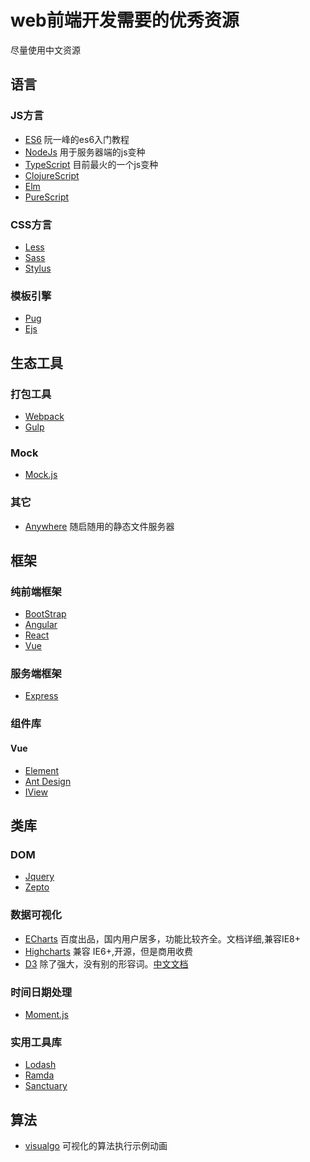 # web前端开发需要的优秀资源
尽量使用中文资源

## 语言
### JS方言
- [ES6](http://es6.ruanyifeng.com/) 阮一峰的es6入门教程
- [NodeJs](http://nodejs.cn/) 用于服务器端的js变种
- [TypeScript](https://www.tslang.cn/) 目前最火的一个js变种
- [ClojureScript](https://clojurescript.org/) 
- [Elm](https://elm-lang.org/) 
- [PureScript](http://www.purescript.org/)

### CSS方言
- [Less](http://lesscss.cn/)
- [Sass](https://www.sass.hk/)
- [Stylus](http://stylus-lang.com)

### 模板引擎
- [Pug](https://pugjs.org/zh-cn/api/getting-started.html)
- [Ejs](https://www.ejs.co/)

## 生态工具
### 打包工具
- [Webpack](https://webpack.docschina.org/)
- [Gulp](https://www.gulpjs.com.cn/)

### Mock
- [Mock.js](http://mockjs.com/)

### 其它
- [Anywhere](https://www.npmjs.com/package/anywhere) 随启随用的静态文件服务器

## 框架
### 纯前端框架
- [BootStrap](http://www.bootcss.com/)
- [Angular](https://angular.cn/)
- [React](https://zh-hans.reactjs.org/)
- [Vue](https://cn.vuejs.org/)

### 服务端框架
- [Express](https://expressjs.com/zh-cn/)

### 组件库
#### Vue
- [Element](http://element-cn.eleme.io)
- [Ant Design](https://ant-design-vue.gitee.io/docs/vue/introduce-cn/)
- [IView](https://www.iviewui.com/)

## 类库
### DOM
- [Jquery](https://www.jquery123.com/)
- [Zepto](https://zeptojs.bootcss.com/)

### 数据可视化
- [ECharts](https://echarts.baidu.com/) 百度出品，国内用户居多，功能比较齐全。文档详细,兼容IE8+
- [Highcharts](https://www.highcharts.com.cn/) 兼容 IE6+,开源，但是商用收费
- [D3](https://d3js.org/) 除了强大，没有别的形容词。[中文文档](https://d3js.org.cn/)

### 时间日期处理
- [Moment.js](http://momentjs.cn/)

### 实用工具库
- [Lodash](https://www.lodashjs.com/)
- [Ramda](http://ramda.cn/)
- [Sanctuary](https://sanctuary.js.org/)

## 算法
- [visualgo](https://visualgo.net/zh/) 可视化的算法执行示例动画
